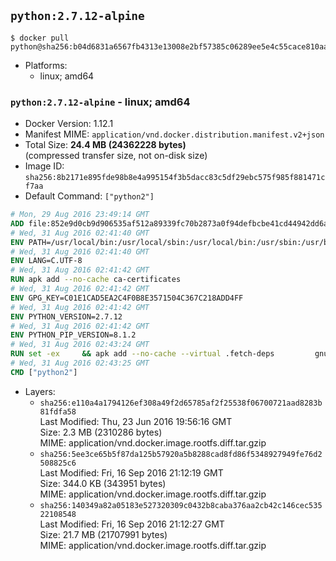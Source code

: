 ## `python:2.7.12-alpine`

```console
$ docker pull python@sha256:b04d6831a6567fb4313e13008e2bf57385c06289ee5e4c55cace810aa72871c3
```

-	Platforms:
	-	linux; amd64

### `python:2.7.12-alpine` - linux; amd64

-	Docker Version: 1.12.1
-	Manifest MIME: `application/vnd.docker.distribution.manifest.v2+json`
-	Total Size: **24.4 MB (24362228 bytes)**  
	(compressed transfer size, not on-disk size)
-	Image ID: `sha256:8b2171e895fde98b8e4a995154f3b5dacc83c5df29ebc575f985f881471cf7aa`
-	Default Command: `["python2"]`

```dockerfile
# Mon, 29 Aug 2016 23:49:14 GMT
ADD file:852e9d0cb9d906535af512a89339fc70b2873a0f94defbcbe41cd44942dd6ac8 in / 
# Wed, 31 Aug 2016 02:41:40 GMT
ENV PATH=/usr/local/bin:/usr/local/sbin:/usr/local/bin:/usr/sbin:/usr/bin:/sbin:/bin
# Wed, 31 Aug 2016 02:41:40 GMT
ENV LANG=C.UTF-8
# Wed, 31 Aug 2016 02:41:42 GMT
RUN apk add --no-cache ca-certificates
# Wed, 31 Aug 2016 02:41:42 GMT
ENV GPG_KEY=C01E1CAD5EA2C4F0B8E3571504C367C218ADD4FF
# Wed, 31 Aug 2016 02:41:42 GMT
ENV PYTHON_VERSION=2.7.12
# Wed, 31 Aug 2016 02:41:42 GMT
ENV PYTHON_PIP_VERSION=8.1.2
# Wed, 31 Aug 2016 02:43:24 GMT
RUN set -ex 	&& apk add --no-cache --virtual .fetch-deps 		gnupg 		openssl 		tar 		xz 		&& wget -O python.tar.xz "https://www.python.org/ftp/python/${PYTHON_VERSION%%[a-z]*}/Python-$PYTHON_VERSION.tar.xz" 	&& wget -O python.tar.xz.asc "https://www.python.org/ftp/python/${PYTHON_VERSION%%[a-z]*}/Python-$PYTHON_VERSION.tar.xz.asc" 	&& export GNUPGHOME="$(mktemp -d)" 	&& gpg --keyserver ha.pool.sks-keyservers.net --recv-keys "$GPG_KEY" 	&& gpg --batch --verify python.tar.xz.asc python.tar.xz 	&& rm -r "$GNUPGHOME" python.tar.xz.asc 	&& mkdir -p /usr/src/python 	&& tar -xJC /usr/src/python --strip-components=1 -f python.tar.xz 	&& rm python.tar.xz 		&& apk add --no-cache --virtual .build-deps  		bzip2-dev 		gcc 		gdbm-dev 		libc-dev 		linux-headers 		make 		ncurses-dev 		openssl 		openssl-dev 		pax-utils 		readline-dev 		sqlite-dev 		tcl-dev 		tk 		tk-dev 		zlib-dev 	&& apk del .fetch-deps 		&& cd /usr/src/python 	&& ./configure 		--enable-shared 		--enable-unicode=ucs4 	&& make -j$(getconf _NPROCESSORS_ONLN) 	&& make install 			&& wget -O /tmp/get-pip.py 'https://bootstrap.pypa.io/get-pip.py' 		&& python2 /tmp/get-pip.py "pip==$PYTHON_PIP_VERSION" 		&& rm /tmp/get-pip.py 	&& pip install --no-cache-dir --upgrade --force-reinstall "pip==$PYTHON_PIP_VERSION" 	&& [ "$(pip list |tac|tac| awk -F '[ ()]+' '$1 == "pip" { print $2; exit }')" = "$PYTHON_PIP_VERSION" ] 		&& find /usr/local -depth 		\( 			\( -type d -a -name test -o -name tests \) 			-o 			\( -type f -a -name '*.pyc' -o -name '*.pyo' \) 		\) -exec rm -rf '{}' + 	&& runDeps="$( 		scanelf --needed --nobanner --recursive /usr/local 			| awk '{ gsub(/,/, "\nso:", $2); print "so:" $2 }' 			| sort -u 			| xargs -r apk info --installed 			| sort -u 	)" 	&& apk add --virtual .python-rundeps $runDeps 	&& apk del .build-deps 	&& rm -rf /usr/src/python ~/.cache
# Wed, 31 Aug 2016 02:43:25 GMT
CMD ["python2"]
```

-	Layers:
	-	`sha256:e110a4a1794126ef308a49f2d65785af2f25538f06700721aad8283b81fdfa58`  
		Last Modified: Thu, 23 Jun 2016 19:56:16 GMT  
		Size: 2.3 MB (2310286 bytes)  
		MIME: application/vnd.docker.image.rootfs.diff.tar.gzip
	-	`sha256:5ee3ce65b5f87da125b57920a5b8288cad8fd86f5348927949fe76d2508825c6`  
		Last Modified: Fri, 16 Sep 2016 21:12:19 GMT  
		Size: 344.0 KB (343951 bytes)  
		MIME: application/vnd.docker.image.rootfs.diff.tar.gzip
	-	`sha256:140349a82a05183e527320309c0432b8caba376aa2cb42c146cec53522108548`  
		Last Modified: Fri, 16 Sep 2016 21:12:27 GMT  
		Size: 21.7 MB (21707991 bytes)  
		MIME: application/vnd.docker.image.rootfs.diff.tar.gzip
